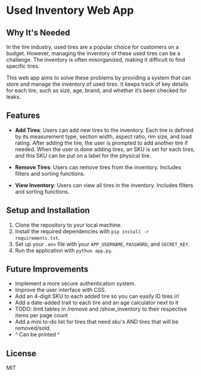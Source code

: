 # Used Inventory Web App
## Why It's Needed
In the tire industry, used tires are a popular choice for customers on a budget. However, managing the inventory of these used tires can be a challenge. The inventory is often misorganized, making it difficult to find specific tires.

This web app aims to solve these problems by providing a system that can store and manage the inventory of used tires. It keeps track of key details for each tire, such as size, age, brand, and whether it’s been checked for leaks.

## Features

- **Add Tires**: Users can add new tires to the inventory. Each tire is defined by its measurement type, section width, aspect ratio, rim size, and load rating. After adding the tire, the user is prompted to add another tire if needed. When the user is done adding tires, an SKU is set for each tires, and this SKU can be put on a label for the physical tire.

- **Remove Tires**: Users can remove tires from the inventory. Includes filters and sorting functions.

- **View Inventory**: Users can view all tires in the inventory. Includes filters and sorting functions.

## Setup and Installation

1. Clone the repository to your local machine.
2. Install the required dependencies with `pip install -r requirements.txt`.
3. Set up your `.env` file with your `APP_USERNAME`, `PASSWORD`, and `SECRET_KEY`.
4. Run the application with `python app.py`.

## Future Improvements

- Implement a more secure authentication system.
- Improve the user interface with CSS.
- Add an 4-digit SKU to each added tire so you can easily ID tires irl
- Add a date-added trait to each tire and an age calculator next to it
- TODO: limit tables in /remove and /show_inventory to their respective items per page count
- Add a mini to-do list for tires that need sku's AND tires that will be removed/sold.
- ^ Can be printed ^

## License

MIT
